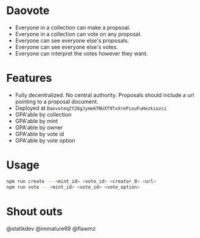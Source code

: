 # Daovote

- Everyone in a collection can make a propsoal.
- Everyone in a collection can vote on any proposal.
- Everyone can see everyone else's proposals.
- Everyone can see everyone else's votes.
- Everyone can interpret the votes however they want.

# Features

- Fully decentralized. No central authority. Proposals should include a url pointing to a proposal document.
- Deployed at `Daovoteq2Y28gJyme6TNUXT9TxXrePiouFuHezkiozci`
- GPA'able by collection
- GPA'able by mint
- GPA'able by owner
- GPA'able by vote id
- GPA'able by vote option

# Usage

```bash
npm run create -- <mint_id> <vote_id> <creator_0> <url>
npm run vote -- <mint_id> <vote_id> <vote_option>
```

# Shout outs

@statikdev
@immature69
@flawmz
